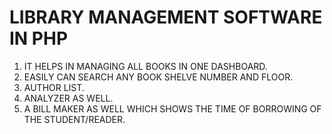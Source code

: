 # LIBRARY MANAGEMENT SOFTWARE IN PHP 



1. IT HELPS IN MANAGING ALL BOOKS IN ONE DASHBOARD.
2. EASILY CAN SEARCH ANY BOOK SHELVE NUMBER AND FLOOR.
3. AUTHOR LIST.
4. ANALYZER AS WELL.
5. A BILL MAKER AS WELL WHICH SHOWS THE TIME OF BORROWING OF THE STUDENT/READER.
